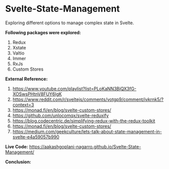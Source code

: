 # Svelte-State-Management
Exploring different options to manage complex state in Svelte.

**Following packages were explored:**
1. Redux
1. Xstate
1. Valtio
1. Immer
1. RxJs
1. Custom Stores

**External Reference:**
1. https://www.youtube.com/playlist?list=PLoKaNN3BjQX3fG-XOSwsPHtnV8FUY6lgK
1. https://www.reddit.com/r/sveltejs/comments/votgp9/comment/ivkrnk5/?context=3
1. https://monad.fi/en/blog/svelte-custom-stores/
1. https://github.com/unlocomqx/svelte-reduxify
1. https://blog.codecentric.de/simplifying-redux-with-the-redux-toolkit
1. https://monad.fi/en/blog/svelte-custom-stores/
1. https://medium.com/geekculture/lets-talk-about-state-management-in-svelte-e4a59057b990

**Live Code:**
https://aakashgoplani-nagarro.github.io/Svelte-State-Management/

**Conclusion:**
